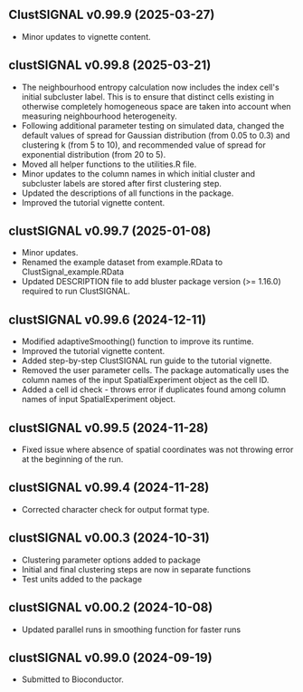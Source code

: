 ## ClustSIGNAL v0.99.9 (2025-03-27)
* Minor updates to vignette content.

## clustSIGNAL v0.99.8 (2025-03-21)
* The neighbourhood entropy calculation now includes the index cell's initial subcluster label. This is to ensure that distinct cells existing in otherwise completely homogeneous space are taken into account when measuring neighbourhood heterogeneity.
* Following additional parameter testing on simulated data, changed the default values of spread for Gaussian distribution (from 0.05 to 0.3) and clustering k (from 5 to 10), and recommended value of spread for exponential distribution (from 20 to 5).
* Moved all helper functions to the utilities.R file.
* Minor updates to the column names in which initial cluster and subcluster labels are stored after first clustering step.
* Updated the descriptions of all functions in the package. 
* Improved the tutorial vignette content.

## clustSIGNAL v0.99.7 (2025-01-08)
* Minor updates. 
* Renamed the example dataset from example.RData to ClustSignal_example.RData
* Updated DESCRIPTION file to add bluster package version (>= 1.16.0) required to run ClustSIGNAL.

## clustSIGNAL v0.99.6 (2024-12-11)
* Modified adaptiveSmoothing() function to improve its runtime.
* Improved the tutorial vignette content.
* Added step-by-step ClustSIGNAL run guide to the tutorial vignette.
* Removed the user parameter cells. The package automatically uses the column names of the input SpatialExperiment object as the cell ID.
* Added a cell id check - throws error if duplicates found among column names of input SpatialExperiment object.

## clustSIGNAL v0.99.5 (2024-11-28)
* Fixed issue where absence of spatial coordinates was not throwing error at the beginning of the run.

## clustSIGNAL v0.99.4 (2024-11-28)
* Corrected character check for output format type.

## clustSIGNAL v0.00.3 (2024-10-31)
* Clustering parameter options added to package
* Initial and final clustering steps are now in separate functions
* Test units added to the package

## clustSIGNAL v0.00.2 (2024-10-08)
* Updated parallel runs in smoothing function for faster runs

## clustSIGNAL v0.99.0 (2024-09-19)
* Submitted to Bioconductor.
